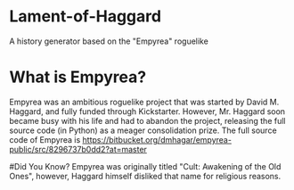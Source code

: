 # Lament-of-Haggard
A history generator based on the "Empyrea" roguelike
# What is Empyrea?
Empyrea was an ambitious roguelike project that was started by David M. Haggard, and fully funded through Kickstarter. However, Mr. Haggard soon became busy with his life and had to abandon the project, releasing the full source code (in Python) as a meager consolidation prize. The full source code of Empyrea is https://bitbucket.org/dmhagar/empyrea-public/src/8296737b0dd2?at=master 

#Did You Know?
Empyrea was originally titled "Cult: Awakening of the Old Ones", however, Haggard himself disliked that name for religious reasons.
